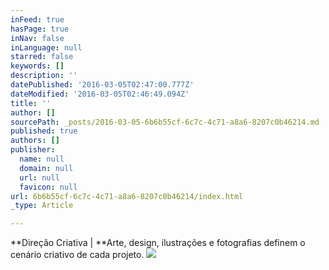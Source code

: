 ```yaml
---
inFeed: true
hasPage: true
inNav: false
inLanguage: null
starred: false
keywords: []
description: ''
datePublished: '2016-03-05T02:47:00.777Z'
dateModified: '2016-03-05T02:46:49.094Z'
title: ''
author: []
sourcePath: _posts/2016-03-05-6b6b55cf-6c7c-4c71-a8a6-8207c0b46214.md
published: true
authors: []
publisher:
  name: null
  domain: null
  url: null
  favicon: null
url: 6b6b55cf-6c7c-4c71-a8a6-8207c0b46214/index.html
_type: Article

---
```

**Direção Criativa | **Arte, design, ilustrações e fotografias definem o cenário criativo de cada projeto.
![](https://the-grid-user-content.s3-us-west-2.amazonaws.com/3040ca0f-ad0d-4f2a-9f56-b038cbd69a3e.png)